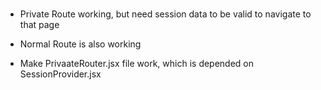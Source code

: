 # 

- Private Route working, but need session data to be valid to navigate to that page

- Normal Route is also working

- Make PrivaateRouter.jsx file work, which is depended on SessionProvider.jsx
